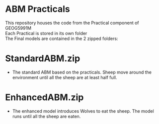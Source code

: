 # ABM Practicals
This repository houses the code from the Practical component of GEOG5991M <br>
Each Practical is stored in its own folder <br>
The Final models are contained in the 2 zipped folders: <br>
# StandardABM.zip 
- The standard ABM based on the practicals. Sheep move around the environment until all the sheep are at least half full.<br>
# EnhancedABM.zip 
- The enhanced model introduces Wolves to eat the sheep. The model runs until all the sheep are eaten.
